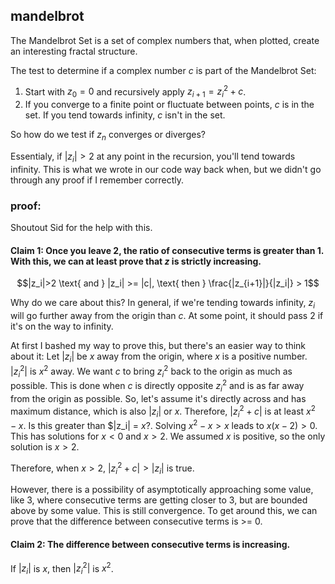 ## mandelbrot

The Mandelbrot Set is a set of complex numbers that, when plotted, create an interesting fractal structure.

The test to determine if a complex number $c$ is part of the Mandelbrot Set:

1. Start with $z_0=0$ and recursively apply $z_{i + 1}=z_i^2+c$. 
2. If you converge to a finite point or fluctuate between points, $c$ is in the set. If you tend towards infinity, $c$ isn't in the set.

So how do we test if $z_n$ converges or diverges?

Essentialy, if $|z_i| >2$ at any point in the recursion, you'll tend towards infinity. This is what we wrote in our code way back when, but we didn't go through any proof if I remember correctly.

### proof:
Shoutout Sid for the help with this. 
#### Claim 1: Once you leave 2, the ratio of consecutive terms is greater than 1. With this, we can at least prove that $z$ is strictly increasing. 
$$|z_i|>2 \text{ and } |z_i| >= |c|, \text{ then } \frac{|z_{i+1}|}{|z_i|} > 1$$

Why do we care about this? In general, if we're tending towards infinity, $z_i$ will go further away from the origin than $c$. At some point, it should pass $2$ if it's on the way to infinity.

At first I bashed my way to prove this, but there's an easier way to think about it: Let $|z_i|$ be $x$ away from the origin, where $x$ is a positive number. $|z_i^2|$ is $x^2$ away. We want $c$ to bring $z_i^2$ back to the origin as much as possible. This is done when $c$ is directly opposite $z_i^2$ and is as far away from the origin as possible. So, let's assume it's directly across and has maximum distance, which is also $|z_i|$ or $x$. Therefore, $|z_i^2+c|$ is at least $x^2-x$. Is this greater than $|z_i| = $x$?. Solving $x^2-x>x$ leads to $x(x-2) > 0$. This has solutions for $x < 0$ and $x > 2$. We assumed $x$ is positive, so the only solution is $x > 2$. 

Therefore, when $x > 2$, $|z_i^2+c| > |z_i|$ is true.

However, there is a possibility of asymptotically approaching some value, like 3, where consecutive terms are getting closer to 3, but are bounded above by some value. This is still convergence. To get around this, we can prove that the difference between consecutive terms is >= 0.

#### Claim 2: The difference between consecutive terms is increasing.
If $|z_i|$ is $x$, then $|z_i^2|$ is $x^2$.

